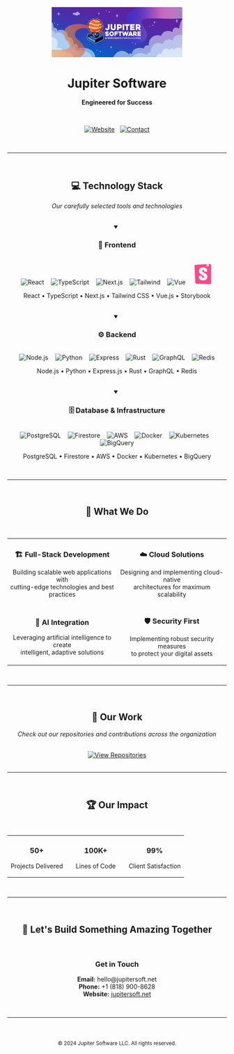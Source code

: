 <div align="center">
  
  <!-- Jupiter Software Logo -->
  <img src="../assets/jupiter-logo.jpg" width="300" alt="Jupiter Software" />
  
  <h1>Jupiter Software</h1>
  
  <p><b>Engineered for Success</b></p>
  
  <br>
  
  <p align="center">
    <a href="https://jupitersoft.net"><img src="https://img.shields.io/badge/Website-jupitersoft.net-1a365d?style=for-the-badge&labelColor=2d3748" alt="Website"></a>
    &nbsp;
    <a href="mailto:hello@jupitersoft.net"><img src="https://img.shields.io/badge/Email-hello@jupitersoft.net-1a365d?style=for-the-badge&labelColor=2d3748" alt="Contact"></a>
  </p>
  
</div>

<br>

---

<br>

<div align="center">
  
  <h2>💻 Technology Stack</h2>
  
  <p><i>Our carefully selected tools and technologies</i></p>
  
  <br>
  
  <!-- Frontend Technologies -->
  <details open>
    <summary><h3>🎨 Frontend</h3></summary>
    <br>
    <div>
      <img src="https://skillicons.dev/icons?i=react" width="48" height="48" alt="React" />
      &nbsp;&nbsp;
      <img src="https://skillicons.dev/icons?i=typescript" width="48" height="48" alt="TypeScript" />
      &nbsp;&nbsp;
      <img src="https://skillicons.dev/icons?i=nextjs" width="48" height="48" alt="Next.js" />
      &nbsp;&nbsp;
      <img src="https://skillicons.dev/icons?i=tailwind" width="48" height="48" alt="Tailwind" />
      &nbsp;&nbsp;
      <img src="https://skillicons.dev/icons?i=vue" width="48" height="48" alt="Vue" />
      &nbsp;&nbsp;
      <img src="https://raw.githubusercontent.com/devicons/devicon/master/icons/storybook/storybook-original.svg" width="48" height="48" alt="Storybook" />
    </div>
    <p>
      React • TypeScript • Next.js • Tailwind CSS • Vue.js • Storybook
    </p>
  </details>
  
  <br>
  
  <!-- Backend Technologies -->
  <details open>
    <summary><h3>⚙️ Backend</h3></summary>
    <br>
    <div>
      <img src="https://skillicons.dev/icons?i=nodejs" width="48" height="48" alt="Node.js" />
      &nbsp;&nbsp;
      <img src="https://skillicons.dev/icons?i=python" width="48" height="48" alt="Python" />
      &nbsp;&nbsp;
      <img src="https://skillicons.dev/icons?i=express" width="48" height="48" alt="Express" />
      &nbsp;&nbsp;
      <img src="https://skillicons.dev/icons?i=rust" width="48" height="48" alt="Rust" />
      &nbsp;&nbsp;
      <img src="https://skillicons.dev/icons?i=graphql" width="48" height="48" alt="GraphQL" />
      &nbsp;&nbsp;
      <img src="https://skillicons.dev/icons?i=redis" width="48" height="48" alt="Redis" />
    </div>
    <p>
      Node.js • Python • Express.js • Rust • GraphQL • Redis
    </p>
  </details>
  
  <br>
  
  <!-- Database & Infrastructure -->
  <details open>
    <summary><h3>🗄️ Database & Infrastructure</h3></summary>
    <br>
    <div>
      <img src="https://skillicons.dev/icons?i=postgresql" width="48" height="48" alt="PostgreSQL" />
      &nbsp;&nbsp;
      <img src="https://skillicons.dev/icons?i=firebase" width="48" height="48" alt="Firestore" />
      &nbsp;&nbsp;
      <img src="https://skillicons.dev/icons?i=aws" width="48" height="48" alt="AWS" />
      &nbsp;&nbsp;
      <img src="https://skillicons.dev/icons?i=docker" width="48" height="48" alt="Docker" />
      &nbsp;&nbsp;
      <img src="https://skillicons.dev/icons?i=kubernetes" width="48" height="48" alt="Kubernetes" />
      &nbsp;&nbsp;
      <img src="https://skillicons.dev/icons?i=gcp" width="48" height="48" alt="BigQuery" />
    </div>
    <p>
      PostgreSQL • Firestore • AWS • Docker • Kubernetes • BigQuery
    </p>
  </details>
  
</div>

<br>

---

<br>

<div align="center">
  
  <h2>🎯 What We Do</h2>
  
  <br>
  
  <table>
    <tr>
      <td width="50%" align="center">
        <h3>🏗️ Full-Stack Development</h3>
        <p>Building scalable web applications with<br>cutting-edge technologies and best practices</p>
      </td>
      <td width="50%" align="center">
        <h3>☁️ Cloud Solutions</h3>
        <p>Designing and implementing cloud-native<br>architectures for maximum scalability</p>
      </td>
    </tr>
    <tr>
      <td width="50%" align="center">
        <h3>🤖 AI Integration</h3>
        <p>Leveraging artificial intelligence to create<br>intelligent, adaptive solutions</p>
      </td>
      <td width="50%" align="center">
        <h3>🛡️ Security First</h3>
        <p>Implementing robust security measures<br>to protect your digital assets</p>
      </td>
    </tr>
  </table>
  
</div>

<br>

---

<br>

<div align="center">
  
  <h2>🌟 Our Work</h2>
  
  <p><i>Check out our repositories and contributions across the organization</i></p>
  
  <br>
  
  <a href="https://github.com/orgs/jupitersoftco/repositories">
    <img src="https://img.shields.io/badge/View_All_Repositories-1a365d?style=for-the-badge&labelColor=2d3748" alt="View Repositories">
  </a>
  
</div>

<br>

---

<br>

<div align="center">
  
  <h2>🏆 Our Impact</h2>
  
  <br>
  
  <table>
    <tr>
      <td align="center" width="33%">
        <h3>50+</h3>
        <p>Projects Delivered</p>
      </td>
      <td align="center" width="33%">
        <h3>100K+</h3>
        <p>Lines of Code</p>
      </td>
      <td align="center" width="33%">
        <h3>99%</h3>
        <p>Client Satisfaction</p>
      </td>
    </tr>
  </table>
  
</div>

<br>

---

<br>

<div align="center">
  
  <h2>🤝 Let's Build Something Amazing Together</h2>
  
  <br>
  
  <h3>Get in Touch</h3>
  
  <p>
    <b>Email:</b> hello@jupitersoft.net<br>
    <b>Phone:</b> +1 (818) 900-8628<br>
    <b>Website:</b> <a href="https://jupitersoft.net">jupitersoft.net</a>
  </p>
  
  <br>
  
  <hr>
  
  <br>
  
  <sub>© 2024 Jupiter Software LLC. All rights reserved.</sub>
  
</div>
